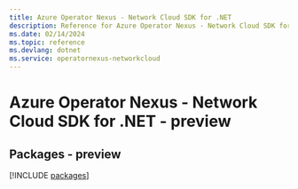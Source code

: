```yaml
---
title: Azure Operator Nexus - Network Cloud SDK for .NET
description: Reference for Azure Operator Nexus - Network Cloud SDK for .NET
ms.date: 02/14/2024
ms.topic: reference
ms.devlang: dotnet
ms.service: operatornexus-networkcloud
---
```

# Azure Operator Nexus - Network Cloud SDK for .NET - preview
## Packages - preview
[!INCLUDE [packages](operator-nexus---network-cloud-index.md)]